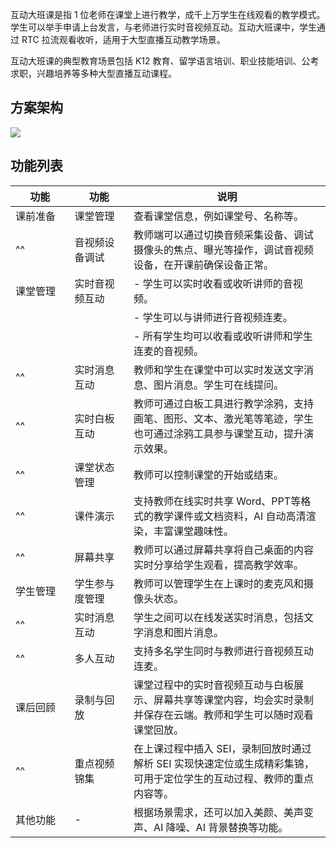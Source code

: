 
互动大班课是指 1 位老师在课堂上进行教学，成千上万学生在线观看的教学模式。学生可以举手申请上台发言，与老师进行实时音视频互动。互动大班课中，学生通过 RTC 拉流观看收听，适用于大型直播互动教学场景。

互动大班课的典型教育场景包括 K12 教育、留学语言培训、职业技能培训、公考求职，兴趣培养等多种大型直播互动课程。

## 方案架构

![](https://yx-web-nosdn.netease.im/quickhtml%2Fassets%2Fyunxin%2Fdoc%2FSolutions-WisdomEducation-1VN.png)

## 功能列表

<style>
table th:first-of-type {
    width: 15%;
}
table th:nth-of-type(2) {
    width: 15%;
}
table th:nth-of-type(3) {
    width: 50%;
}
</style>

| 功能   | 功能         | 说明                                                                                                                |
| -------- | -------------- | --------------------------------------------------------------------------------------------------------------------- |
| 课前准备 | 课堂管理   | 查看课堂信息，例如课堂号、名称等。                                                                   |
|     ^^  | 音视频设备调试 | 教师端可以通过切换音频采集设备、调试摄像头的焦点、曝光等操作，调试音视频设备，在开课前确保设备正常。 |
| 课堂管理 | 实时音视频互动 | - 学生可以实时收看或收听讲师的音视频。           |\
|          |                | - 学生可以与讲师进行音视频连麦。            |\
|          |                | - 所有学生均可以收看或收听讲师和学生连麦的音视频。            |
|  ^^  | 实时消息互动 | 教师和学生在课堂中可以实时发送文字消息、图片消息。学生可在线提问。                   |
|    ^^    | 实时白板互动 | 教师可通过白板工具进行教学涂鸦，支持画笔、图形、文本、激光笔等笔迹，学生也可通过涂鸦工具参与课堂互动，提升演示效果。 |
|    ^^    | 课堂状态管理 | 教师可以控制课堂的开始或结束。                                                                         |
|    ^^    | 课件演示   | 支持教师在线实时共享 Word、PPT等格式的教学课件或文档资料，AI 自动高清渲染，丰富课堂趣味性。 |
|    ^^    | 屏幕共享   | 教师可以通过屏幕共享将自己桌面的内容实时分享给学生观看，提高教学效率。             |
| 学生管理 | 学生参与度管理 | 教师可以管理学生在上课时的麦克风和摄像头状态。                                                 |
|    ^^    | 实时消息互动 | 学生之间可以在线发送实时消息，包括文字消息和图片消息。                                     |
|    ^^    | 多人互动   | 支持多名学生同时与教师进行音视频互动连麦。                                                       |
| 课后回顾 | 录制与回放 | 课堂过程中的实时音视频互动与白板展示、屏幕共享等课堂内容，均会实时录制并保存在云端。教师和学生可以随时观看课堂回放。 |
|    ^^    | 重点视频锦集 | 在上课过程中插入 SEI，录制回放时通过解析 SEI 实现快速定位或生成精彩集锦，可用于定位学生的互动过程、教师的重点内容等。 |
| 其他功能 |      -          | 根据场景需求，还可以加入美颜、美声变声、AI 降噪、AI 背景替换等功能。                   |